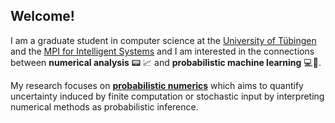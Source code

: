 ## Welcome!
<!--
**JonathanWenger/JonathanWenger** is a ✨ _special_ ✨ repository because its `README.md` (this file) appears on your GitHub profile.
-->

I am a graduate student in computer science at the [University of Tübingen](https://uni-tuebingen.de/en/) and the [MPI for Intelligent Systems](https://www.is.mpg.de/en) and I am interested in the connections between **numerical analysis** 📟 📈 and **probabilistic machine learning** 💻🧠. 

My research focuses on [**probabilistic numerics**](http://probabilistic-numerics.org/) which aims to quantify uncertainty induced by finite computation or stochastic input by interpreting numerical methods as probabilistic inference.
